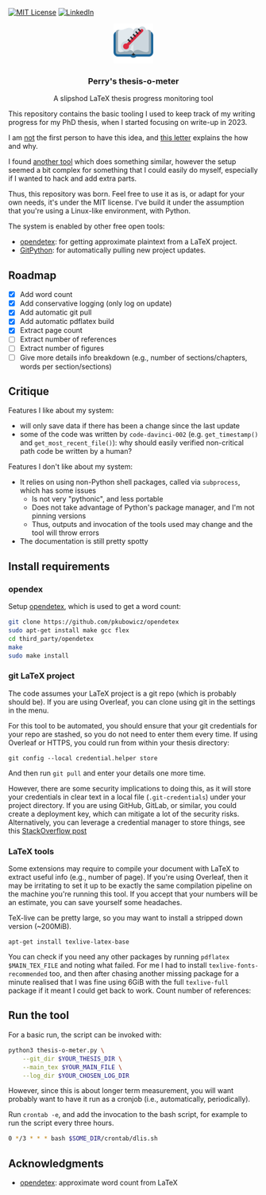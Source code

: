 <!-- Improved compatibility of back to top link: See: https://github.com/othneildrew/Best-README-Template/pull/73 -->
<a name="readme-top"></a>

<!-- PROJECT SHIELDS -->
<!--
*** I'm using markdown "reference style" links for readability.
*** Reference links are enclosed in brackets [ ] instead of parentheses ( ).
*** See the bottom of this document for the declaration of the reference variables
*** for contributors-url, forks-url, etc. This is an optional, concise syntax you may use.
*** https://www.markdownguide.org/basic-syntax/#reference-style-links
-->
<!-- [![Contributors][contributors-shield]][contributors-url] -->
<!-- [![Forks][forks-shield]][forks-url] -->
<!-- [![Stargazers][stars-shield]][stars-url] -->
[![MIT License][license-shield]][license-url]
[![LinkedIn][linkedin-shield]][linkedin-url]

<div align="center">
  <a href="https://github.com/othneildrew/Best-README-Template">
    <img src="images/logo.png" alt="Logo" width="80" height="80">
  </a>

  <h3 align="center">Perry's thesis-o-meter</h3>

  <p align="center">
    A slipshod LaTeX thesis progress monitoring tool
    <br />
  </p>
</div>

This repository contains the basic tooling I used to keep track of my writing progress for my PhD thesis, when I started focusing on write-up in 2023.

I am [not](https://gousios.org/sw/tom.html) the first person to have this idea, and [this letter](https://web.archive.org/web/20060823213221/https://www.cl.cam.ac.uk/~akw27/thesisometer-explained.txt) explains the how and why.

I found [another tool](https://github.com/joapaspe/tesismometro) which does something similar, however the setup seemed a bit complex for something that I could easily do myself, especially if I wanted to hack and add extra parts.

Thus, this repository was born.
Feel free to use it as is, or adapt for your own needs, it's under the MIT license.
I've build it under the assumption that you're using a Linux-like environment, with Python.

The system is enabled by other free open tools:
- [opendetex](https://github.com/pkubowicz/opendetex): for getting approximate plaintext from a LaTeX project.
- [GitPython](https://gitpython.readthedocs.io/en/stable/): for automatically pulling new project updates.

## Roadmap

- [x] Add word count
- [x] Add conservative logging (only log on update)
- [x] Add automatic git pull
- [x] Add automatic pdflatex build
- [x] Extract page count
- [ ] Extract number of references
- [ ] Extract number of figures
- [ ] Give more details info breakdown (e.g., number of sections/chapters, words per section/sections)

## Critique

Features I like about my system:
- will only save data if there has been a change since the last update
- some of the code was written by `code-davinci-002` (e.g. `get_timestamp()` and `get_most_recent_file()`): why should easily verified non-critical path code be written by a human?

Features I don't like about my system:
- It relies on using non-Python shell packages, called via `subprocess`, which has some issues
  - Is not very "pythonic", and less portable
  - Does not take advantage of Python's package manager, and I'm not pinning versions
  - Thus, outputs and invocation of the tools used may change and the tool will throw errors
- The documentation is still pretty spotty

## Install requirements

### opendex
Setup [opendetex](https://github.com/pkubowicz/opendetex), which is used to get a word count:

``` sh
git clone https://github.com/pkubowicz/opendetex
sudo apt-get install make gcc flex
cd third_party/opendetex
make
sudo make install
```

### git LaTeX project

The code assumes your LaTeX project is a git repo (which is probably should be).
If you are using Overleaf, you can clone using git in the settings in the menu.


For this tool to be automated, you should ensure that your git credentials for your repo are stashed, so you do not need to enter them every time.
If using Overleaf or HTTPS, you could run from within your thesis directory:

```
git config --local credential.helper store

```
And then run `git pull` and enter your details one more time.

However, there are some security implications to doing this, as it will store your credentials in clear text in a local file (`.git-credentials`) under your project directory.
If you are using GitHub, GitLab, or similar, you could create a deployment key, which can mitigate a lot of the security risks.
Alternatively, you can leverage a credential manager to store things, see this [StackOverflow post](https://stackoverflow.com/a/5343146/6267719)

### LaTeX tools

Some extensions may require to compile your document with LaTeX to extract useful info (e.g., number of page).
If you're using Overleaf, then it may be irritating to set it up to be exactly the same compilation pipeline on the machine you're running this tool.
If you accept that your numbers will be an estimate, you can save yourself some headaches.

TeX-live can be pretty large, so you may want to install a stripped down version (~200MiB).
```
apt-get install texlive-latex-base
```

You can check if you need any other packages by running `pdflatex $MAIN_TEX_FILE` and noting what failed.
For me I had to install `texlive-fonts-recommended` too, and then after chasing another missing package for a minute realised that I was fine using 6GiB with the full `texlive-full` package if it meant I could get back to work.
Count number of references:

## Run the tool

For a basic run, the script can be invoked with:

``` sh
python3 thesis-o-meter.py \
    --git_dir $YOUR_THESIS_DIR \
    --main_tex $YOUR_MAIN_FILE \
    --log_dir $YOUR_CHOSEN_LOG_DIR
```

However, since this is about longer term measurement, you will want probably want to have it run as a cronjob (i.e., automatically, periodically).

Run `crontab -e`, and add the invocation to the bash script, for example to run the script every three hours.

``` sh
0 */3 * * * bash $SOME_DIR/crontab/dlis.sh
```

## Acknowledgments

- [opendetex](https://github.com/pkubowicz/opendetex/): approximate word count from LaTeX



<!-- MARKDOWN LINKS & IMAGES -->
<!-- https://www.markdownguide.org/basic-syntax/#reference-style-links -->
[license-shield]: https://img.shields.io/github/license/othneildrew/Best-README-Template.svg?style=for-the-badge
[license-url]: https://github.com/Wheest/thesis-o-meter/blob/main/LICENSE
[contributors-shield]: https://img.shields.io/github/contributors/othneildrew/Best-README-Template.svg?style=for-the-badge
[contributors-url]: https://github.com/Wheest/thesis-o-meter/graphs/contributors
[forks-shield]: https://img.shields.io/github/forks/othneildrew/Best-README-Template.svg?style=for-the-badge
[forks-url]: https://github.com/Wheest/thesis-o-meter/network/members
[stars-shield]: https://img.shields.io/github/stars/othneildrew/Best-README-Template.svg?style=for-the-badge
[stars-url]: https://github.com/Wheest/thesis-o-meter/stargazers
[linkedin-shield]: https://img.shields.io/badge/-LinkedIn-black.svg?style=for-the-badge&logo=linkedin&colorB=555
[linkedin-url]: https://www.linkedin.com/in/perry-gibson/

